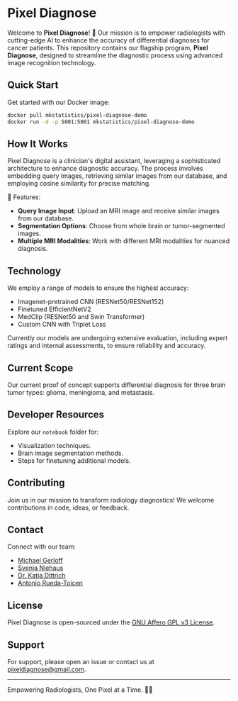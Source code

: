 # Pixel Diagnose

Welcome to **Pixel Diagnose**! 🧠 Our mission is to empower radiologists with cutting-edge AI to enhance the accuracy of differential diagnoses for cancer patients. This repository contains our flagship program, **Pixel Diagnose**, designed to streamline the diagnostic process using advanced image recognition technology.

## Quick Start
Get started with our Docker image:
```bash
docker pull mkstatistics/pixel-diagnose-demo
docker run -d -p 5001:5001 mkstatistics/pixel-diagnose-demo
```


## How It Works
Pixel Diagnose is a clinician's digital assistant, leveraging a sophisticated architecture to enhance diagnostic accuracy. The process involves embedding query images, retrieving similar images from our database, and employing cosine similarity for precise matching.

🧠 Features:
- **Query Image Input**: Upload an MRI image and receive similar images from our database.
- **Segmentation Options**: Choose from whole brain or tumor-segmented images.
- **Multiple MRI Modalities**: Work with different MRI modalities for nuanced diagnosis.

## Technology
We employ a range of models to ensure the highest accuracy:
- Imagenet-pretrained CNN (RESNet50/RESNet152)
- Finetuned EfficientNetV2
- MedClip (RESNet50 and Swin Transformer)
- Custom CNN with Triplet Loss

Currently our models are undergoing extensive evaluation, including expert ratings and internal assessments, to ensure reliability and accuracy.

## Current Scope
Our current proof of concept supports differential diagnosis for three brain tumor types: glioma, meningioma, and metastasis.

## Developer Resources
Explore our `notebook` folder for:
- Visualization techniques.
- Brain image segmentation methods.
- Steps for finetuning additional models.

## Contributing
Join us in our mission to transform radiology diagnostics! We welcome contributions in code, ideas, or feedback.

## Contact
Connect with our team:
- [Michael Gerloff](https://www.linkedin.com/in/michael-gerloff/)
- [Svenja Niehaus](https://www.linkedin.com/in/svenja-niehus/)
- [Dr. Katja Dittrich](https://www.linkedin.com/in/katja-dittrich/)
- [Antonio Rueda-Toicen](https://www.linkedin.com/in/antonioruedatoicen/)

## License
Pixel Diagnose is open-sourced under the [GNU Affero GPL v3 License](LICENSE.md).

## Support
For support, please open an issue or contact us at [pixeldiagnose@gmail.com](mailto:pixeldiagnose@gmail.com).

---

Empowering Radiologists, One Pixel at a Time. 🧠💡

